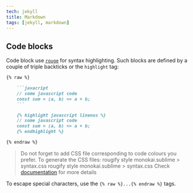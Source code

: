 ```yaml
---
tech: jekyll
title: Markdown
tags: [jekyll, markdown]
---
```


## Code blocks

Code block use [`rouge`](https://github.com/jneen/rouge) for syntax highlighting. Such
blocks are defined by a couple of triple backticks or the `highlight` tag:

```markdown
{% raw %}

    ```javacript
    // some javascript code
    const sum = (a, b) => a + b;
    ```

    {% highlight javascript linenos %}
    // some javascript code
    const sum = (a, b) => a + b;
    {% endhighlight %}

{% endraw %}
```

> Do not forget to add CSS file corresponding to code colours you prefer. To
> generate the CSS files:
>   rougify style monokai.sublime > syntax.css
> rougify style monokai.sublime > syntax.css
> Check [documentation](https://github.com/jneen/rouge#css-theme-options) for
> more details

To escape special characters, use the `{% raw %}...{% endraw %}` tags.